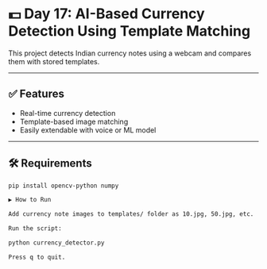 # 💵 Day 17: AI-Based Currency Detection Using Template Matching

This project detects Indian currency notes using a webcam and compares them with stored templates.

---

## ✅ Features

- Real-time currency detection
- Template-based image matching
- Easily extendable with voice or ML model

---

## 🛠️ Requirements

```bash
pip install opencv-python numpy

▶️ How to Run

Add currency note images to templates/ folder as 10.jpg, 50.jpg, etc.

Run the script:

python currency_detector.py

Press q to quit.

